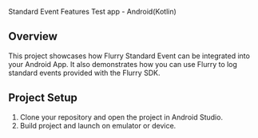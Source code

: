 Standard Event Features Test app - Android(Kotlin)

## Overview
This project showcases how Flurry Standard Event can be integrated into your Android App. It also demonstrates how you can use Flurry to log standard events provided with the Flurry SDK. 

## Project Setup

1. Clone your repository and open the project in Android Studio. 
2. Build project and launch on emulator or device. 
